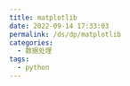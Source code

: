 ```yaml
---
title: matplotlib
date: 2022-09-14 17:33:03
permalink: /ds/dp/matplotlib
categories:
  - 数据处理
tags: 
  - python
---
```

